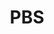 ---
# This topic lives at
# https://digital.gov/topics/pbs

# Topic Title
title: "PBS"

# description — keep it short and clear
summary: ""

# Weight
weight: 1

# For more information on managing topics,
# see https://github.com/GSA/digitalgov.gov/wiki/topics
---